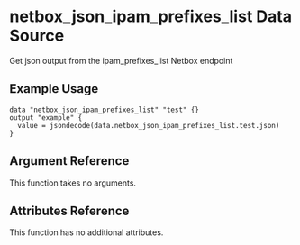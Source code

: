 # netbox\_json\_ipam\_prefixes\_list Data Source

Get json output from the ipam_prefixes_list Netbox endpoint

## Example Usage

```hcl
data "netbox_json_ipam_prefixes_list" "test" {}
output "example" {
  value = jsondecode(data.netbox_json_ipam_prefixes_list.test.json)
}
```

## Argument Reference

This function takes no arguments.

## Attributes Reference

This function has no additional attributes.

